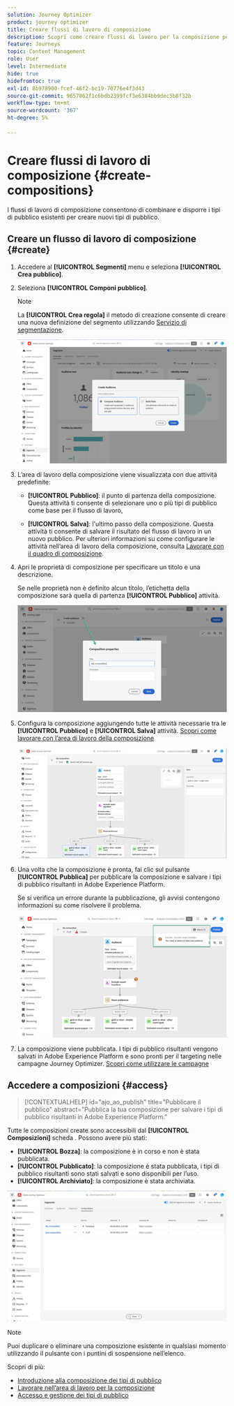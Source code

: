 ```yaml
---
solution: Journey Optimizer
product: journey optimizer
title: Creare flussi di lavoro di composizione
description: Scopri come creare flussi di lavoro per la composizione per combinare e disporre tipi di pubblico esistenti.
feature: Journeys
topic: Content Management
role: User
level: Intermediate
hide: true
hidefromtoc: true
exl-id: 8b978900-fcef-46f2-bc19-70776e4f3d43
source-git-commit: 9657862f1c6bdb2399fcf3e6384bb9dec5b8f32b
workflow-type: tm+mt
source-wordcount: '367'
ht-degree: 5%

---
```


# Creare flussi di lavoro di composizione {#create-compositions}

I flussi di lavoro di composizione consentono di combinare e disporre i tipi di pubblico esistenti per creare nuovi tipi di pubblico.

## Creare un flusso di lavoro di composizione {#create}

1. Accedere al **[!UICONTROL Segmenti]** menu e seleziona **[!UICONTROL Crea pubblico]**.

1. Seleziona **[!UICONTROL Componi pubblico]**.

   >[!NOTE]
   >
   >La **[!UICONTROL Crea regola]** il metodo di creazione consente di creare una nuova definizione del segmento utilizzando [Servizio di segmentazione](https://experienceleague.adobe.com/docs/experience-platform/segmentation/ui/overview.html).

   ![](assets/audiences-create.png)

1. L’area di lavoro della composizione viene visualizzata con due attività predefinite:

   * **[!UICONTROL Pubblico]**: il punto di partenza della composizione. Questa attività ti consente di selezionare uno o più tipi di pubblico come base per il flusso di lavoro,

   * **[!UICONTROL Salva]**: l&#39;ultimo passo della composizione. Questa attività ti consente di salvare il risultato del flusso di lavoro in un nuovo pubblico.
   Per ulteriori informazioni su come configurare le attività nell’area di lavoro della composizione, consulta [Lavorare con il quadro di composizione](composition-canvas.md).

1. Apri le proprietà di composizione per specificare un titolo e una descrizione.

   Se nelle proprietà non è definito alcun titolo, l’etichetta della composizione sarà quella di partenza **[!UICONTROL Pubblico]** attività.

   ![](assets/audiences-properties.png)

1. Configura la composizione aggiungendo tutte le attività necessarie tra le **[!UICONTROL Pubblico]** e **[!UICONTROL Salva]** attività. [Scopri come lavorare con l’area di lavoro della composizione](composition-canvas.md)

   ![](assets/audiences-publish.png)

1. Una volta che la composizione è pronta, fai clic sul pulsante **[!UICONTROL Pubblica]** per pubblicare la composizione e salvare i tipi di pubblico risultanti in Adobe Experience Platform.

   Se si verifica un errore durante la pubblicazione, gli avvisi contengono informazioni su come risolvere il problema.

   ![](assets/audiences-alerts.png)

1. La composizione viene pubblicata. I tipi di pubblico risultanti vengono salvati in Adobe Experience Platform e sono pronti per il targeting nelle campagne Journey Optimizer. [Scopri come utilizzare le campagne](../campaigns/get-started-with-campaigns.md)

## Accedere a composizioni {#access}

>[!CONTEXTUALHELP]
>id="ajo_ao_publish"
>title="Pubblicare il pubblico"
>abstract="Pubblica la tua composizione per salvare i tipi di pubblico risultanti in Adobe Experience Platform."

Tutte le composizioni create sono accessibili dal **[!UICONTROL Composizioni]** scheda . Possono avere più stati:

* **[!UICONTROL Bozza]**: la composizione è in corso e non è stata pubblicata.
* **[!UICONTROL Pubblicato]**: la composizione è stata pubblicata, i tipi di pubblico risultanti sono stati salvati e sono disponibili per l’uso.
* **[!UICONTROL Archiviato]**: la composizione è stata archiviata.

![](assets/audiences-compositions.png)

>[!NOTE]
>
>Puoi duplicare o eliminare una composizione esistente in qualsiasi momento utilizzando il pulsante con i puntini di sospensione nell’elenco.

Scopri di più:

* [Introduzione alla composizione dei tipi di pubblico](get-started-audience-orchestration.md)
* [Lavorare nell’area di lavoro per la composizione](composition-canvas.md)
* [Accesso e gestione dei tipi di pubblico](access-audiences.md)
